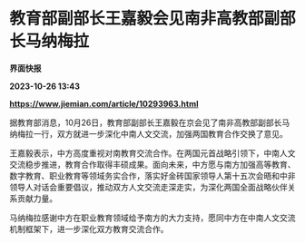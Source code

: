 # 教育部副部长王嘉毅会见南非高教部副部长马纳梅拉
**界面快报**

**2023-10-26 13:43**

**https://www.jiemian.com/article/10293963.html**

据教育部消息，10月26日，教育部副部长王嘉毅在京会见了南非高教部副部长马纳梅拉一行，双方就进一步深化中南人文交流，加强两国教育合作交换了意见。

王嘉毅表示，中方高度重视对南教育交流合作。在两国元首战略引领下，中南人文交流稳步推进，教育合作取得丰硕成果。面向未来，中方愿与南方加强高等教育、数字教育、职业教育等领域务实合作，落实好金砖国家领导人第十五次会晤和中非领导人对话会重要倡议，推动双方人文交流走深走实，为深化两国全面战略伙伴关系贡献力量。

马纳梅拉感谢中方在职业教育领域给予南方的大力支持，愿同中方在中南人文交流机制框架下，进一步深化双方教育交流合作。